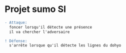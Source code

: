 # Projet sumo SI
```diff
- Attaque:
  foncer lorsqu'il détecte une présence
  il va chercher l'adversaire

! Défense:
  s'arrête lorsque qu'il détecte les lignes du dohyo
  
```
